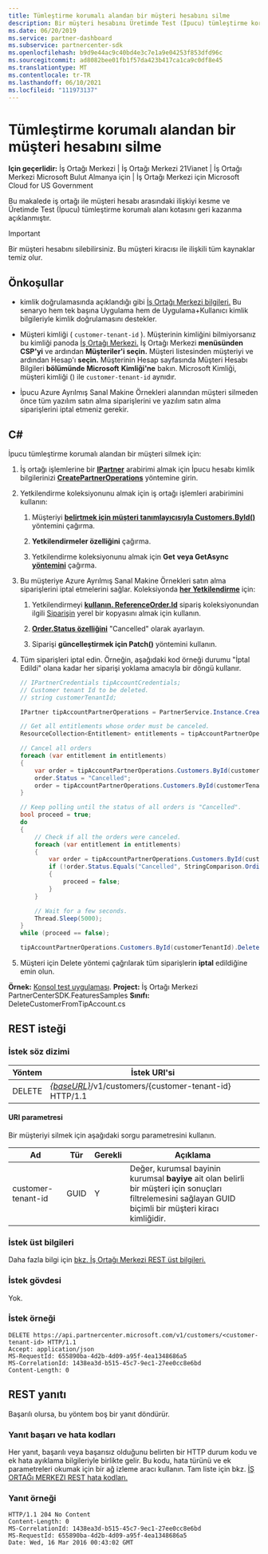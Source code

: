 ```yaml
---
title: Tümleştirme korumalı alandan bir müşteri hesabını silme
description: Bir müşteri hesabını Üretimde Test (İpucu) tümleştirme korumalı alandan silme.
ms.date: 06/20/2019
ms.service: partner-dashboard
ms.subservice: partnercenter-sdk
ms.openlocfilehash: b9d9e44ac9c40bd4e3c7e1a9e04253f853dfd96c
ms.sourcegitcommit: ad8082bee01fb1f57da423b417ca1ca9c0df8e45
ms.translationtype: MT
ms.contentlocale: tr-TR
ms.lasthandoff: 06/10/2021
ms.locfileid: "111973137"
---
```

# <a name="delete-a-customer-account-from-the-integration-sandbox"></a>Tümleştirme korumalı alandan bir müşteri hesabını silme

**Için geçerlidir:** İş Ortağı Merkezi | İş Ortağı Merkezi 21Vianet | İş Ortağı Merkezi Microsoft Bulut Almanya için | İş Ortağı Merkezi için Microsoft Cloud for US Government

Bu makalede iş ortağı ile müşteri hesabı arasındaki ilişkiyi kesme ve Üretimde Test (İpucu) tümleştirme korumalı alanı kotasını geri kazanma açıklanmıştır.

> [!IMPORTANT]
> Bir müşteri hesabını silebilirsiniz. Bu müşteri kiracısı ile ilişkili tüm kaynaklar temiz olur.

## <a name="prerequisites"></a>Önkoşullar

- kimlik doğrulamasında açıklandığı gibi [İş Ortağı Merkezi bilgileri.](partner-center-authentication.md) Bu senaryo hem tek başına Uygulama hem de Uygulama+Kullanıcı kimlik bilgileriyle kimlik doğrulamasını destekler.

- Müşteri kimliği ( `customer-tenant-id` ). Müşterinin kimliğini bilmiyorsanız bu kimliği panoda [İş Ortağı Merkezi.](https://partner.microsoft.com/dashboard) İş Ortağı Merkezi **menüsünden CSP'yi** ve ardından **Müşteriler'i seçin.** Müşteri listesinden müşteriyi ve ardından Hesap'ı **seçin.** Müşterinin Hesap sayfasında Müşteri Hesabı Bilgileri **bölümünde Microsoft** **Kimliği'ne** bakın. Microsoft Kimliği, müşteri kimliği () ile `customer-tenant-id` aynıdır.

- İpucu Azure Ayrılmış Sanal Makine Örnekleri alanından müşteri silmeden önce tüm yazılım satın alma siparişlerini ve yazılım satın alma siparişlerini iptal etmeniz gerekir.

## <a name="c"></a>C\#

İpucu tümleştirme korumalı alandan bir müşteri silmek için:

1. İş ortağı işlemlerine bir [**IPartner**](/dotnet/api/microsoft.store.partnercenter.ipartner) arabirimi almak için İpucu hesabı kimlik bilgilerinizi [**CreatePartnerOperations**](/dotnet/api/microsoft.store.partnercenter.partnerservice.instance) yöntemine girin.

2. Yetkilendirme koleksiyonunu almak için iş ortağı işlemleri arabirimini kullanın:

    1. Müşteriyi [**belirtmek için müşteri tanımlayıcısıyla Customers.ById()**](/dotnet/api/microsoft.store.partnercenter.customers.icustomercollection.byid) yöntemini çağırma.

    2. **Yetkilendirmeler özelliğini** çağırma.

    3. Yetkilendirme koleksiyonunu almak için **Get** **veya GetAsync** [**yöntemini**](entitlement-resources.md) çağırma.

3. Bu müşteriye Azure Ayrılmış Sanal Makine Örnekleri satın alma siparişlerini iptal etmelerini sağlar. Koleksiyonda [**her Yetkilendirme**](entitlement-resources.md) için:

    1. Yetkilendirmeyi [**kullanın. ReferenceOrder.Id**](entitlement-resources.md#referenceorder) sipariş koleksiyonundan ilgili [Siparişin](order-resources.md#order) yerel bir kopyasını almak için kullanın.

    2. [**Order.Status özelliğini**](order-resources.md#order) "Cancelled" olarak ayarlayın.

    3. Siparişi **güncelleştirmek için Patch()** yöntemini kullanın.

4. Tüm siparişleri iptal edin. Örneğin, aşağıdaki kod örneği durumu "İptal Edildi" olana kadar her siparişi yoklama amacıyla bir döngü kullanır.

    ``` csharp
    // IPartnerCredentials tipAccountCredentials;
    // Customer tenant Id to be deleted.
    // string customerTenantId;

    IPartner tipAccountPartnerOperations = PartnerService.Instance.CreatePartnerOperations(tipAccountCredentials);

    // Get all entitlements whose order must be canceled.
    ResourceCollection<Entitlement> entitlements = tipAccountPartnerOperations.Customers.ById(customerTenantId).Entitlements.Get();

    // Cancel all orders
    foreach (var entitlement in entitlements)
    {
        var order = tipAccountPartnerOperations.Customers.ById(customerTenantId).Orders.ById(entitlement.ReferenceOrder.Id).Get();
        order.Status = "Cancelled";
        order = tipAccountPartnerOperations.Customers.ById(customerTenantId).Orders.ById(order.Id).Patch(order);
    }

    // Keep polling until the status of all orders is "Cancelled".
    bool proceed = true;
    do
    {
        // Check if all the orders were canceled.
        foreach (var entitlement in entitlements)
        {
            var order = tipAccountPartnerOperations.Customers.ById(customerTenantId).Orders.ById(entitlement.ReferenceOrder.Id).Get();
            if (!order.Status.Equals("Cancelled", StringComparison.OrdinalIgnoreCase))
            {
                proceed = false;
            }
        }

        // Wait for a few seconds.
        Thread.Sleep(5000);
    }
    while (proceed == false);

    tipAccountPartnerOperations.Customers.ById(customerTenantId).Delete();
    ```

5. Müşteri için Delete yöntemi çağrılarak tüm siparişlerin **iptal** edildiğine emin olun.

**Örnek:** [Konsol test uygulaması](console-test-app.md). **Project:** İş Ortağı Merkezi PartnerCenterSDK.FeaturesSamples **Sınıfı:** DeleteCustomerFromTipAccount.cs

## <a name="rest-request"></a>REST isteği

### <a name="request-syntax"></a>İstek söz dizimi

| Yöntem     | İstek URI'si                                                                            |
|------------|----------------------------------------------------------------------------------------|
| DELETE     | [*{baseURL}*](partner-center-rest-urls.md)/v1/customers/{customer-tenant-id} HTTP/1.1 |

#### <a name="uri-parameter"></a>URI parametresi

Bir müşteriyi silmek için aşağıdaki sorgu parametresini kullanın.

| Ad                   | Tür     | Gerekli | Açıklama                                                                         |
|------------------------|----------|----------|-------------------------------------------------------------------------------------|
| customer-tenant-id     | GUID     | Y        | Değer, kurumsal bayinin kurumsal **bayiye** ait olan belirli bir müşteri için sonuçları filtrelemesini sağlayan GUID biçimli bir müşteri kiracı kimliğidir. |

### <a name="request-headers"></a>İstek üst bilgileri

Daha fazla bilgi için [bkz. İş Ortağı Merkezi REST üst bilgileri.](headers.md)

### <a name="request-body"></a>İstek gövdesi

Yok.

### <a name="request-example"></a>İstek örneği

```http
DELETE https://api.partnercenter.microsoft.com/v1/customers/<customer-tenant-id> HTTP/1.1
Accept: application/json
MS-RequestId: 655890ba-4d2b-4d09-a95f-4ea1348686a5
MS-CorrelationId: 1438ea3d-b515-45c7-9ec1-27ee0cc8e6bd
Content-Length: 0
```

## <a name="rest-response"></a>REST yanıtı

Başarılı olursa, bu yöntem boş bir yanıt döndürür.

### <a name="response-success-and-error-codes"></a>Yanıt başarı ve hata kodları

Her yanıt, başarılı veya başarısız olduğunu belirten bir HTTP durum kodu ve ek hata ayıklama bilgileriyle birlikte gelir. Bu kodu, hata türünü ve ek parametreleri okumak için bir ağ izleme aracı kullanın. Tam liste için bkz. [İŞ ORTAĞı MERKEZI REST hata kodları.](error-codes.md)

### <a name="response-example"></a>Yanıt örneği

```http
HTTP/1.1 204 No Content
Content-Length: 0
MS-CorrelationId: 1438ea3d-b515-45c7-9ec1-27ee0cc8e6bd
MS-RequestId: 655890ba-4d2b-4d09-a95f-4ea1348686a5
Date: Wed, 16 Mar 2016 00:43:02 GMT
```
